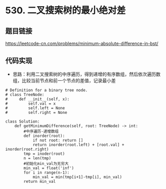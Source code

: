 # 530. 二叉搜索树的最小绝对差

## 题目链接

https://leetcode-cn.com/problems/minimum-absolute-difference-in-bst/

## 代码实现

- 思路：利用二叉搜索树的中序遍历，得到递增的有序数组，然后依次遍历数组，比较当前节点和前一个节点的差值，记录最小差

```python3
# Definition for a binary tree node.
# class TreeNode:
#     def __init__(self, x):
#         self.val = x
#         self.left = None
#         self.right = None

class Solution:
    def getMinimumDifference(self, root: TreeNode) -> int:
        #中序遍历-递增数组
        def inorder(root):
			if not root: return []
			return inorder(root.left) + [root.val] + inorder(root.right)
		tmp = inoder(root)
		n = len(tmp)
		#初始化min_val为无穷大
		min_val = float('inf')
		for i in range(n-1):
			min_val = min(tmp[i+1]-tmp[i], min_val)
		return min_val
```

